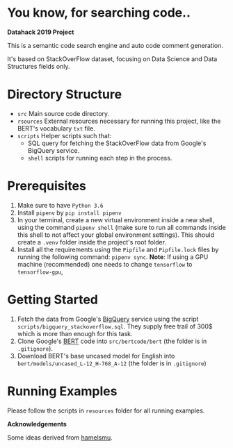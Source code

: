 # You know, for searching code..
**Datahack 2019 Project**

This is a semantic code search engine and auto code comment generation.

It's based on StackOverFlow dataset, focusing on Data Science and Data Structures fields only.


# Directory Structure
* `src`
    Main source code directory.
* `rsources`
   External resources necessary for running this project, like the BERT's vocabulary `txt` file.
* `scripts`
   Helper scripts such that:
   * SQL query for fetching the StackOverFlow data from Google's BigQuery service.
   * `shell` scripts for running each step in the process.


# Prerequisites
1. Make sure to have `Python 3.6`
2. Install `pipenv` by `pip install pipenv`
3. In your terminal, create a new virtual environment inside a new shell, using the command `pipenv shell` (make sure to run all commands inside this shell to not affect your global environment settings).
    This should create a `.venv` folder inside the project's root folder.
4. Install all the requirements using the `Pipfile` and `Pipfile.lock` files by running the following command: `pipenv sync`.
    **Note**: If using a GPU machine (recommended) one needs to change `tensorflow` to `tensorflow-gpu`,


# Getting Started
1. Fetch the data from Google's [BigQuery](https://github.com/hamelsmu/) service using the script `scripts/bigquery_stackoverflow.sql`.
They supply free trail of 300$ which is more than enough for this task.
2. Clone Google's [BERT](https://github.com/google-research/bert) code into `src/bertcode/bert` (the folder is in `.gitignore`).
3. Download BERT's base uncased model for English into `bert/models/uncased_L-12_H-768_A-12` (the folder is in `.gitignore`)

# Running Examples
Please follow the scripts in `resources` folder for all running examples.

**Acknowledgements**

Some ideas derived from [hamelsmu](https://github.com/hamelsmu/).